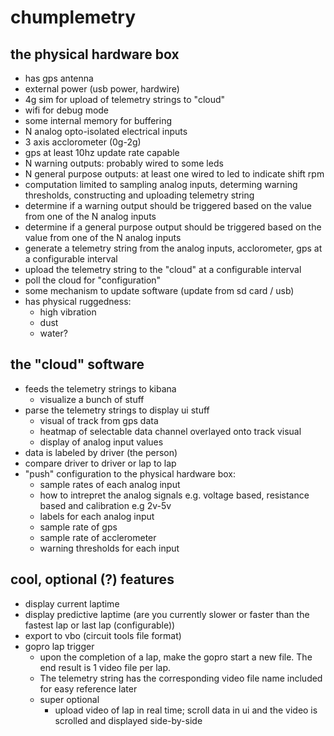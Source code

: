 # chumplemetry

## the physical hardware box
  * has gps antenna
  * external power (usb power, hardwire)
  * 4g sim for upload of telemetry strings to "cloud"
  * wifi for debug mode
  * some internal memory for buffering
  * N analog opto-isolated electrical inputs
  * 3 axis acclorometer (0g-2g)
  * gps at least 10hz update rate capable
  * N warning outputs: probably wired to some leds
  * N general purpose outputs: at least one wired to led to indicate shift rpm
  * computation limited to sampling analog inputs, determing warning thresholds, constructing and uploading telemetry string
  * determine if a warning output should be triggered based on the value from one of the N analog inputs
  * determine if a general purpose output should be triggered based on the value from one of the N analog inputs
  * generate a telemetry string from the analog inputs, acclorometer, gps at a configurable interval
  * upload the telemetry string to the "cloud" at a configurable interval
  * poll the cloud for "configuration"
  * some mechanism to update software (update from sd card / usb)
  * has physical ruggedness:
    * high vibration
    * dust
    * water?

## the "cloud" software
  * feeds the telemetry strings to kibana
    * visualize a bunch of stuff
  * parse the telemetry strings to display ui stuff
    * visual of track from gps data
    * heatmap of selectable data channel overlayed onto track visual
    * display of analog input values
  * data is labeled by driver (the person)
  * compare driver to driver or lap to lap
  * "push" configuration to the physical hardware box:
     * sample rates of each analog input
     * how to intrepret the analog signals e.g. voltage based, resistance based and calibration e.g 2v-5v
     * labels for each analog input
     * sample rate of gps
     * sample rate of acclerometer
     * warning thresholds for each input

## cool, optional (?) features
  * display current laptime
  * display predictive laptime (are you currently slower or faster than the fastest lap or last lap (configurable))
  * export to vbo (circuit tools file format)
  * gopro lap trigger
    * upon the completion of a lap, make the gopro start a new file. The end result is 1 video file per lap.
    * The telemetry string has the corresponding video file name included for easy reference later
    * super optional
      * upload video of lap in real time; scroll data in ui and the video is scrolled and displayed side-by-side
